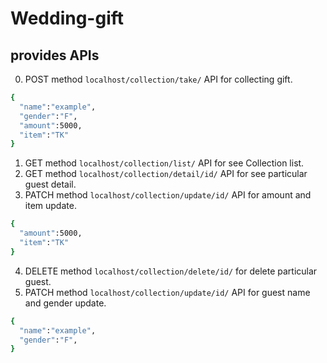 # Wedding-gift

## provides APIs
0. POST method `localhost/collection/take/` API for collecting gift.
```bash
{
  "name":"example",
  "gender":"F",
  "amount":5000,
  "item":"TK"
}
```
1. GET method `localhost/collection/list/` API for see Collection list.
2. GET method `localhost/collection/detail/id/` API for see particular guest detail.
3. PATCH method `localhost/collection/update/id/` API for amount and item update.
```bash
{
  "amount":5000,
  "item":"TK"
}
```
4. DELETE method `localhost/collection/delete/id/` for delete particular guest.
5. PATCH method  `localhost/collection/update/id/` API for guest name and gender update.
```bash
{
  "name":"example",
  "gender":"F",
}
```
